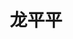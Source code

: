 ---
title: "龙平平" 
position: "硕士" 
contact: "longpingping@mail.nankai.edu.cn"
description: "移动机器人路径规划与控制" 
photo: "/url_test/student/longpingping/photo.jpg" 
place: 15
item:
- 哈尔滨工业大学学士 # 改成自己的最高学位
---